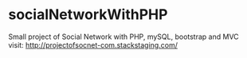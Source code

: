 # socialNetworkWithPHP

Small project of Social Network with PHP, mySQL, bootstrap and MVC <BR>
visit: http://projectofsocnet-com.stackstaging.com/
